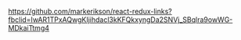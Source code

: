 https://github.com/markerikson/react-redux-links?fbclid=IwAR1TPxAQwgKIjihdacl3kKFQkxyngDa2SNVj_SBqlra9owWG-MDkaiTtmg4
